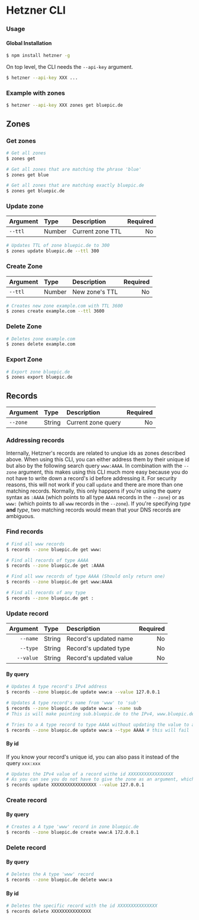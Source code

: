 # Hetzner CLI

### Usage

#### Global Installation

```bash
$ npm install hetzner -g
```

On top level, the CLI needs the `--api-key` argument.

```bash
$ hetzner --api-key XXX ...
```


### Example with zones

```bash
$ hetzner --api-key XXX zones get bluepic.de
```

## Zones

### Get zones

```bash
# Get all zones
$ zones get

# Get all zones that are matching the phrase 'blue'
$ zones get blue

# Get all zones that are matching exactly bluepic.de
$ zones get bluepic.de
```


### Update zone

|Argument|Type  |Description       |Required|
|--------|:-----|:-----------------|-------:|
| `--ttl`|Number|Current zone TTL  |      No|

```bash
# Updates TTL of zone bluepic.de to 300
$ zones update bluepic.de --ttl 300
```

### Create Zone

|Argument|Type  |Description       |Required|
|--------|:-----|:-----------------|-------:|
| `--ttl`|Number|New zone's TTL    |      No|

```bash
# Creates new zone example.com with TTL 3600
$ zones create example.com --ttl 3600
```

### Delete Zone

```bash
# Deletes zone example.com
$ zones delete example.com
```

### Export Zone

```bash
# Export zone bluepic.de
$ zones export bluepic.de
```


## Records

|Argument|Type  |Description       |Required|
|--------|:-----|:-----------------|-------:|
|`--zone`|String|Current zone query|      No|

### Addressing records

Internally, Hetzner's records are related to unqiue ids as zones described above. When using this CLI, you can either address them by their unique id but also by the following search query `www:AAAA`. In combination with the `--zone` argument, this makes using this CLI much more easy because you do not have to write down a record's id before addressing it. For security reasons, this will not work if you call `update` and there are more than one matching records. Normally, this only happens if you're using the query syntax as `:AAAA` (which points to all type `AAAA` records in the `--zone`) or as `www:` (which points to all `www` records in the `--zone`). If you're specifying *type* **and** *type*, two matching records would mean that your DNS records are ambiguous.

### Find records

```bash
# Find all www records
$ records --zone bluepic.de get www:

# Find all records of type AAAA
$ records --zone bluepic.de get :AAAA

# Find all www records of type AAAA (Should only return one)
$ records --zone bluepic.de get www:AAAA

# Find all records of any type
$ records --zone bluepic.de get :
```

### Update record

|Argument|Type   |Description           |Required|
|--------:|:-----|:---------------------|-------:|
| `--name`|String|Record's updated name |      No|
| `--type`|String|Record's updated type |      No|
|`--value`|String|Record's updated value|      No|


#### By query

```bash
# Updates A type record's IPv4 address
$ records --zone bluepic.de update www:a --value 127.0.0.1

# Updates A type record's name from 'www' to 'sub'
$ records --zone bluepic.de update www:a --name sub
# This is will make pointing sub.bluepic.de to the IPv4, www.bluepic.de pointed before

# Tries to a A type record to type AAAA without updating the value to a valid IPv6 address
$ records --zone bluepic.de update www:a --type AAAA # this will fail
```


#### By id

If you know your record's unique id, you can also pass it instead of the query `xxx:xxx`

```bash
# Updates the IPv4 value of a record withe id XXXXXXXXXXXXXXXXX
# As you can see you do not have to give the zone as an argument, which is more performant
$ records update XXXXXXXXXXXXXXXXX --value 127.0.0.1
```

### Create record

#### By query

```bash
# Creates a A type 'www' record in zone bluepic.de
$ records --zone bluepic.de create www:A 172.0.0.1
```


### Delete record

#### By query

```bash
# Deletes the A type 'www' record
$ records --zone bluepic.de delete www:a
```

#### By id

```bash
# Deletes the specific record with the id XXXXXXXXXXXXXXX
$ records delete XXXXXXXXXXXXXXX
```
